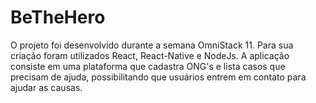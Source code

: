 # BeTheHero
O projeto foi desenvolvido durante a semana OmniStack 11. Para sua criação foram utilizados React, React-Native e NodeJs. A aplicação consiste em uma plataforma que cadastra ONG's e lista casos que precisam de ajuda, possibilitando que usuários entrem em contato para ajudar as causas.
